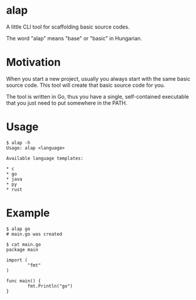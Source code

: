 # alap

A little CLI tool for scaffolding basic source codes.

The word "alap" means "base" or "basic" in Hungarian.

# Motivation

When you start a new project, usually you always start
with the same basic source code. This tool will create
that basic source code for you.

The tool is written in Go, thus you have a single,
self-contained executable that you just need to put
somewhere in the PATH.

# Usage

    $ alap -h
    Usage: alap <language>

    Available language templates:

    * c
    * go
    * java
    * py
    * rust

# Example

    $ alap go
    # main.go was created

    $ cat main.go
    package main

    import (
            "fmt"
    )

    func main() {
            fmt.Println("go")
    }
